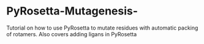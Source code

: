 # PyRosetta-Mutagenesis-
Tutorial on how to use PyRosetta to mutate residues with automatic packing of rotamers. Also covers adding ligans in PyRosetta 

